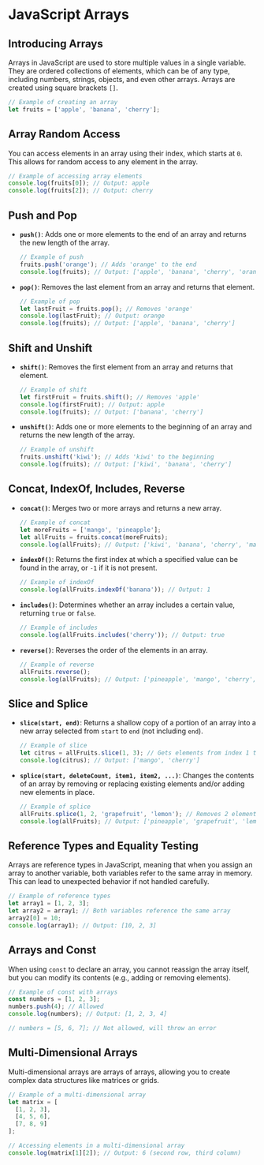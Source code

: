# JavaScript Arrays

## Introducing Arrays

Arrays in JavaScript are used to store multiple values in a single variable. They are ordered collections of elements, which can be of any type, including numbers, strings, objects, and even other arrays. Arrays are created using square brackets `[]`.

```javascript
// Example of creating an array
let fruits = ['apple', 'banana', 'cherry'];
```

## Array Random Access

You can access elements in an array using their index, which starts at `0`. This allows for random access to any element in the array.

```javascript
// Example of accessing array elements
console.log(fruits[0]); // Output: apple
console.log(fruits[2]); // Output: cherry
```

## Push and Pop

- **`push()`**: Adds one or more elements to the end of an array and returns the new length of the array.

    ```javascript
    // Example of push
    fruits.push('orange'); // Adds 'orange' to the end
    console.log(fruits); // Output: ['apple', 'banana', 'cherry', 'orange']
    ```

- **`pop()`**: Removes the last element from an array and returns that element.

    ```javascript
    // Example of pop
    let lastFruit = fruits.pop(); // Removes 'orange'
    console.log(lastFruit); // Output: orange
    console.log(fruits); // Output: ['apple', 'banana', 'cherry']
    ```

## Shift and Unshift

- **`shift()`**: Removes the first element from an array and returns that element.

    ```javascript
    // Example of shift
    let firstFruit = fruits.shift(); // Removes 'apple'
    console.log(firstFruit); // Output: apple
    console.log(fruits); // Output: ['banana', 'cherry']
    ```

- **`unshift()`**: Adds one or more elements to the beginning of an array and returns the new length of the array.

    ```javascript
    // Example of unshift
    fruits.unshift('kiwi'); // Adds 'kiwi' to the beginning
    console.log(fruits); // Output: ['kiwi', 'banana', 'cherry']
    ```

## Concat, IndexOf, Includes, Reverse

- **`concat()`**: Merges two or more arrays and returns a new array.

    ```javascript
    // Example of concat
    let moreFruits = ['mango', 'pineapple'];
    let allFruits = fruits.concat(moreFruits);
    console.log(allFruits); // Output: ['kiwi', 'banana', 'cherry', 'mango', 'pineapple']
    ```

- **`indexOf()`**: Returns the first index at which a specified value can be found in the array, or `-1` if it is not present.

    ```javascript
    // Example of indexOf
    console.log(allFruits.indexOf('banana')); // Output: 1
    ```

- **`includes()`**: Determines whether an array includes a certain value, returning `true` or `false`.

    ```javascript
    // Example of includes
    console.log(allFruits.includes('cherry')); // Output: true
    ```

- **`reverse()`**: Reverses the order of the elements in an array.

    ```javascript
    // Example of reverse
    allFruits.reverse();
    console.log(allFruits); // Output: ['pineapple', 'mango', 'cherry', 'banana', 'kiwi']
    ```

## Slice and Splice

- **`slice(start, end)`**: Returns a shallow copy of a portion of an array into a new array selected from `start` to `end` (not including `end`).

    ```javascript
    // Example of slice
    let citrus = allFruits.slice(1, 3); // Gets elements from index 1 to 2
    console.log(citrus); // Output: ['mango', 'cherry']
    ```

- **`splice(start, deleteCount, item1, item2, ...)`**: Changes the contents of an array by removing or replacing existing elements and/or adding new elements in place.

    ```javascript
    // Example of splice
    allFruits.splice(1, 2, 'grapefruit', 'lemon'); // Removes 2 elements and adds 2 new ones
    console.log(allFruits); // Output: ['pineapple', 'grapefruit', 'lemon', 'banana', 'kiwi']
    ```

## Reference Types and Equality Testing

Arrays are reference types in JavaScript, meaning that when you assign an array to another variable, both variables refer to the same array in memory. This can lead to unexpected behavior if not handled carefully.

```javascript
// Example of reference types
let array1 = [1, 2, 3];
let array2 = array1; // Both variables reference the same array
array2[0] = 10;
console.log(array1); // Output: [10, 2, 3]
```

## Arrays and Const

When using `const` to declare an array, you cannot reassign the array itself, but you can modify its contents (e.g., adding or removing elements).

```javascript
// Example of const with arrays
const numbers = [1, 2, 3];
numbers.push(4); // Allowed
console.log(numbers); // Output: [1, 2, 3, 4]

// numbers = [5, 6, 7]; // Not allowed, will throw an error
```

## Multi-Dimensional Arrays

Multi-dimensional arrays are arrays of arrays, allowing you to create complex data structures like matrices or grids.

```javascript
// Example of a multi-dimensional array
let matrix = [
  [1, 2, 3],
  [4, 5, 6],
  [7, 8, 9]
];

// Accessing elements in a multi-dimensional array
console.log(matrix[1][2]); // Output: 6 (second row, third column)
```
